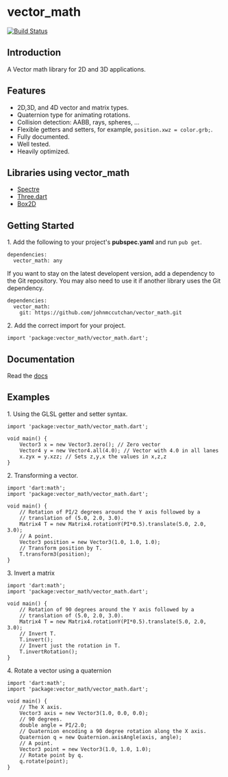 # vector_math

[![Build Status](https://drone.io/johnmccutchan/vector_math/status.png)](https://drone.io/johnmccutchan/vector_math/latest)

## Introduction

A Vector math library for 2D and 3D applications.

## Features

* 2D,3D, and 4D vector and matrix types.
* Quaternion type for animating rotations.
* Collision detection: AABB, rays, spheres, ...
* Flexible getters and setters, for example, ```position.xwz = color.grb;```.
* Fully documented.
* Well tested.
* Heavily optimized.


## Libraries using vector_math

* [Spectre](http://github.com/johnmccutchan/spectre)
* [Three.dart](https://github.com/threeDart/)
* [Box2D](https://github.com/dart-lang/dart-box2d)

## Getting Started

1\. Add the following to your project's **pubspec.yaml** and run ```pub get```.

```
dependencies:
  vector_math: any
```

If you want to stay on the latest developent version, add a dependency to the 
Git repository. You may also need to use it if another library uses the Git 
dependency.

```
dependencies:
  vector_math:
    git: https://github.com/johnmccutchan/vector_math.git
```

2\. Add the correct import for your project. 

```
import 'package:vector_math/vector_math.dart';
```

## Documentation

Read the [docs](http://johnmccutchan.github.io/vector_math.html)

## Examples

1\. Using the GLSL getter and setter syntax.

```
import 'package:vector_math/vector_math.dart';

void main() {
	Vector3 x = new Vector3.zero(); // Zero vector
	Vector4 y = new Vector4.all(4.0); // Vector with 4.0 in all lanes
	x.zyx = y.xzz; // Sets z,y,x the values in x,z,z
}
``` 

2\. Transforming a vector.


```
import 'dart:math';
import 'package:vector_math/vector_math.dart';

void main() {
	// Rotation of PI/2 degrees around the Y axis followed by a 
	// translation of (5.0, 2.0, 3.0).
	Matrix4 T = new Matrix4.rotationY(PI*0.5).translate(5.0, 2.0, 3.0);
	// A point.
	Vector3 position = new Vector3(1.0, 1.0, 1.0);
	// Transform position by T.
	T.transform3(position);
}
```

3\. Invert a matrix

```
import 'dart:math';
import 'package:vector_math/vector_math.dart';

void main() {
	// Rotation of 90 degrees around the Y axis followed by a 
	// translation of (5.0, 2.0, 3.0).
	Matrix4 T = new Matrix4.rotationY(PI*0.5).translate(5.0, 2.0, 3.0);
	// Invert T.
	T.invert();
	// Invert just the rotation in T.
	T.invertRotation();
}
```

4\. Rotate a vector using a quaternion

```
import 'dart:math';
import 'package:vector_math/vector_math.dart';

void main() {
	// The X axis.
	Vector3 axis = new Vector3(1.0, 0.0, 0.0);
	// 90 degrees.
	double angle = PI/2.0;
	// Quaternion encoding a 90 degree rotation along the X axis. 
	Quaternion q = new Quaternion.axisAngle(axis, angle);
	// A point.
	Vector3 point = new Vector3(1.0, 1.0, 1.0);
	// Rotate point by q.
	q.rotate(point);
}
```
